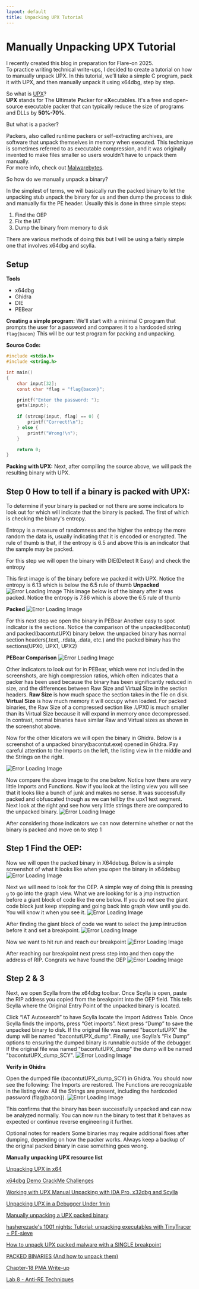 ```yaml
---
layout: default
title: Unpacking UPX Tutorial
---
```


# Manually Unpacking UPX Tutorial


I recently created this blog in preparation for Flare-on 2025.  
To practice writing technical write-ups, I decided to create a tutorial on how to manually unpack UPX. In this tutorial, we’ll take a simple C program, pack it with UPX, and then manually unpack it using x64dbg, step by step.

So what is [UPX](https://github.com/upx/upx)?  
**UPX** stands for The **U**ltimate **P**acker for e**X**ecutables. It's a free and open-source executable packer that can typically reduce the size of programs and DLLs by **50%-70%**.

But what is a packer?

Packers, also called runtime packers or self-extracting archives, are software that unpack themselves in memory when executed. This technique is sometimes referred to as executable compression, and it was originally invented to make files smaller so users wouldn’t have to unpack them manually.  
For more info, check out [Malwarebytes](https://www.malwarebytes.com/blog/news/malware/2017/03/explained-packer-crypter-and-protector).

So how do we manually unpack a binary?

In the simplest of terms, we will basically run the packed binary to let the unpacking stub unpack the binary for us and then dump the process to disk and manually fix the PE header. Usually this is done in three simple steps:
1. Find the OEP
2. Fix the IAT
3. Dump the binary from memory to disk

There are various methods of doing this but I will be using a fairly simple one that involves x64dbg and scylla.

## **Setup**

**Tools**
- x64dbg
- Ghidra
- DIE
- PEBear

**Creating a simple program:**
We'll start with a minimal C program that prompts the user for a password and compares it to a hardcoded string `flag{bacon}` This will be our test program for packing and unpacking.

**Source Code:**

```c
#include <stdio.h>
#include <string.h>

int main() 
{
    char input[32];
    const char *flag = "flag{bacon}";

    printf("Enter the password: ");
    gets(input);  
	
    if (strcmp(input, flag) == 0) {
        printf("Correct!\n");
    } else {
        printf("Wrong!\n");
    }

    return 0;
}
```
**Packing with UPX:**
Next, after compiling the source above, we will pack the resulting binary with UPX.


## **Step 0 How to tell if a binary is packed with UPX:**
To determine if your binary is packed or not there are some indicators to look out for which will indicate that the binary is packed. The first of which is checking the binary's entropy.

Entropy is a measure of randomness and the higher the entropy the more random the data is, usually indicating that it is encoded or encrypted. The rule of thumb is that, if the entropy is 6.5 and above this is an indicator that the sample may be packed. 

For this step we will open the binary with DIE(Detect It Easy) and check the entropy

This first image is of the binary before we packed it with UPX. Notice the entropy is 6.13 which is below the 6.5 rule of thumb
**Unpacked**
![Error Loading Image](baconTUT/01EntropyNotPacked.jpg)
This image below is of the binary after it was packed. Notice the entropy is 7.86 which is above the 6.5 rule of thumb

**Packed**
![Error Loading Image](baconTUT/02EntropyPacked.jpg)

For this next step we open the binary in PEBear
Another easy to spot indicator is the sections. Notice the comparison of the unpacked(bacontut) and packed(bacontutUPX) binary below. the unpacked binary has normal section headers(.text, .rdata, .data, etc.) and the packed binary has the sections(UPX0, UPX1, UPX2)

**PEBear Comparison**
![Error Loading Image](baconTUT/03PEBearComparison.png)

Other indicators to look out for in PEBear, which were not included in the screenshots, are high compression ratios, which often indicates that a packer has been used because the binary has been significantly reduced in size, and the differences between Raw Size and Virtual Size in the section headers.
**Raw Size** is how much space the section takes in the file on disk.
**Virtual Size** is how much memory it will occupy when loaded.
For packed binaries, the Raw Size of a compressed section like .UPX0 is much smaller than its Virtual Size because it will expand in memory once decompressed. In contrast, normal binaries have similar Raw and Virtual sizes as shown in the screenshot above.

Now for the other Idicators we will open the binary in Ghidra. Below is a screenshot of a unpacked binary(bacontut.exe) opened in Ghidra. Pay careful attention to the Imports on the left, the listing view in the middle and the Strings on the right.

![Error Loading Image](baconTUT/04GhidraBacontut.jpg)

Now compare the above image to the one below. Notice how there are very little Imports and Functions. Now if you look at the listing view you will see that it  looks like a bunch of junk and makes no sense. It was successfully packed and obfuscated though as we can tell by the upx1 text segment. Next look at the right and see how very little strings there are compared to the unpacked binary. 
![Error Loading Image](baconTUT/05GhidraBacontutUPX.jpg)

After considering those indicators we can now determine whether or not the binary is packed and move on to step 1

## **Step 1 Find the OEP:**
Now we will open the packed binary in X64debug. Below is a simple screenshot of what it looks like when you open the binary in x64debug
![Error Loading Image](baconTUT/06OpenX64dbg.jpg)

Next we will need to look for the OEP. A simple way of doing this is pressing `g` to go into the graph view. What we are looking for is a jmp instruction before a giant block of code like the one below. If you do not see the giant code block just keep stepping and going back into graph view until you do. You will know it when you see it.
![Error Loading Image](baconTUT/07X64BacontutGraph.jpg)

After finding the giant block of code we want to select the jump intruction before it and set a breakpoint.
![Error Loading Image](baconTUT/08X64BacontutBreakpoint.jpg)

Now we want to hit run and reach our breakpoint
![Error Loading Image](baconTUT/09X64BacontutRun.jpg)

After reaching our breakpoint next press step into and then copy the address of RIP. Congrats we have found the OEP
![Error Loading Image](baconTUT/10X64BacontutCopyAddress.jpg)
## **Step 2 & 3**

Next, we open Scylla from the x64dbg toolbar. Once Scylla is open, paste the RIP address you copied from the breakpoint into the OEP field. This tells Scylla where the Original Entry Point of the unpacked binary is located.

Click “IAT Autosearch” to have Scylla locate the Import Address Table. Once Scylla finds the imports, press “Get imports”. Next press “Dump” to save the unpacked binary to disk. If the original file was named "bacontutUPX" the dump will be named "bacontutUPX_dump". Finally, use Scylla’s “Fix Dump” options to ensuring the dumped binary is runnable outside of the debugger. If the original file was named "bacontutUPX_dump" the dump will be named "bacontutUPX_dump_SCY". 
![Error Loading Image](baconTUT/11X64BacontutScylla.jpg)

**Verify in Ghidra**

Open the dumped file (bacontutUPX_dump_SCY) in Ghidra. You should now see the following:
The Imports are restored.
The Functions are recognizable in the listing view.
All the Strings are present, including the hardcoded password (flag{bacon}). 
![Error Loading Image](baconTUT/12GhidraBacontutFLAG.jpg)

This confirms that the binary has been successfully unpacked and can now be analyzed normally. You can now run the binary to test that it behaves as expected or continue reverse engineering it further.

Optional notes for readers
Some binaries may require additional fixes after dumping, depending on how the packer works.
Always keep a backup of the original packed binary in case something goes wrong.

**Manually unpacking UPX resource list**


[Unpacking UPX in x64](https://medium.com/%407HPL/unpacking-upx-in-x64-d186b2d72c70)

[x64dbg Demo CrackMe Challenges](https://www.youtube.com/watch?v=fBPj5yEJgck&t=1675s)
  
[Working with UPX Manual Unpacking with IDA Pro, x32dbg and Scylla](https://www.youtube.com/watch?v=Npm5tuy1Pp4&t=14s)

[Unpacking UPX in a Debugger Under 1min](https://www.youtube.com/watch?v=guOcU-ZTL3A) 

[Manually unpacking a UPX packed binary](https://www.manrajbansal.com/post/manually-unpacking-a-upx-packed-binary) 

[hasherezade's 1001 nights: Tutorial: unpacking executables with TinyTracer + PE-sieve](https://hshrzd.wordpress.com/2025/03/22/unpacking-executables-with-tinytracer-pe-sieve/) 


[How to unpack UPX packed malware with a SINGLE breakpoint](https://infosecwriteups.com/how-to-unpack-upx-packed-malware-with-a-single-breakpoint-4d3a23e21332?gi=353dab816e00)

[PACKED BINARIES (And how to unpack them)](https://dplastico.github.io/sin%20categor%C3%ADa/2022/04/21/packed-binaries.html)

[Chapter-18 PMA Write-up](https://7orvs.github.io/tutorials%20summaries/Chapter18-Writeup/)

[Lab 8 - Anti-RE Techniques](https://cyberlab.pacific.edu/courses/comp272/labs/lab-8-anti-re)
